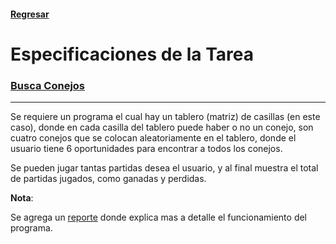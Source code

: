#### [Regresar](../../README.md)
# Especificaciones de la Tarea
### [Busca Conejos](.)
---
Se requiere un programa el cual hay un tablero (matriz) de casillas (en este caso), donde en cada casilla del tablero puede haber o no un conejo, son cuatro conejos que se colocan aleatoriamente en el tablero, donde el usuario tiene 6 oportunidades para encontrar a todos los conejos.

Se pueden jugar tantas partidas desea el usuario, y al final muestra el total de partidas jugados, como ganadas y perdidas.

**Nota**:

Se agrega un [reporte](Reporte) donde explica mas a detalle el funcionamiento del programa.

